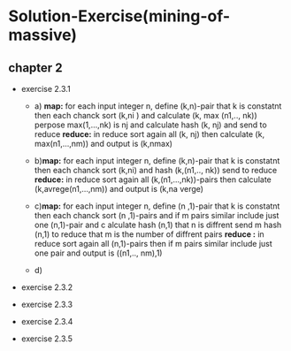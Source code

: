 # Solution-Exercise(mining-of-massive)

## chapter 2
* exercise 2.3.1
  * a) **map:** for each input integer n, define (k,n)-pair that k is constatnt
  then each chanck sort (k,ni ) and calculate (k, max (n1,.., nk))
  perpose max(1,...,nk) is nj and calculate hash (k, nj) and send to reduce
   **reduce:** in reduce sort again all (k, nj) then calculate (k, max(n1,...,nm))
   and output is (k,nmax)
  
  * b)**map:** for each input integer n, define (k,n)-pair that k is constatnt
  then each chanck sort (k,ni) and hash (k,(n1,.., nk)) send to reduce
   **reduce:** in reduce sort again all (k,(n1,...,nk))-pairs then calculate (k,avrege(n1,...,nm))
   and output is (k,na verge) 
   
  * c)**map:** for each input integer n, define (n ,1)-pair that k is constatnt
  then each chanck sort (n ,1)-pairs and if m pairs similar include just one (n,1)-pair and
  c alculate hash (n,1) that n is diffrent
  send m hash (n,1) to reduce that m is the number of diffrent pairs 
   **reduce :** in reduce sort again all (n,1)-pairs then if m pairs similar include just one
   pair and output is ((n1,.., nm),1)

  * d)

* exercise 2.3.2
* exercise 2.3.3
* exercise 2.3.4
* exercise 2.3.5

